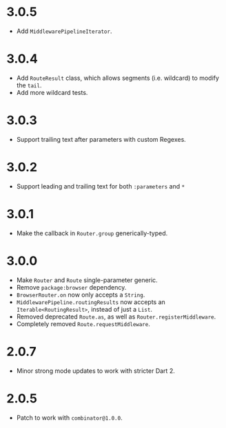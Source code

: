 # 3.0.5
* Add `MiddlewarePipelineIterator`.

# 3.0.4
* Add `RouteResult` class, which allows segments (i.e. wildcard) to
modify the `tail`.
* Add more wildcard tests.

# 3.0.3
* Support trailing text after parameters with custom Regexes.

# 3.0.2
* Support leading and trailing text for both `:parameters` and `*`

# 3.0.1
* Make the callback in `Router.group` generically-typed.

# 3.0.0
* Make `Router` and `Route` single-parameter generic.
* Remove `package:browser` dependency.
* `BrowserRouter.on` now only accepts a `String`.
* `MiddlewarePipeline.routingResults` now accepts
an `Iterable<RoutingResult>`, instead of just a `List`.
* Removed deprecated `Route.as`, as well as `Router.registerMiddleware`.
* Completely removed `Route.requestMiddleware`.

# 2.0.7
* Minor strong mode updates to work with stricter Dart 2.

# 2.0.5
* Patch to work with `combinator@1.0.0`.